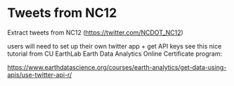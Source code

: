 # Tweets from NC12

Extract tweets from NC12 (https://twitter.com/NCDOT_NC12)

users will need to set up their own twitter app + get API keys
see this nice tutorial from CU EarthLab Earth Data Analytics Online Certificate program:

https://www.earthdatascience.org/courses/earth-analytics/get-data-using-apis/use-twitter-api-r/
